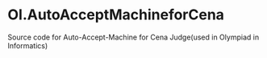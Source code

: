 # OI.AutoAcceptMachineforCena
Source code for Auto-Accept-Machine for Cena Judge(used in Olympiad in Informatics)
